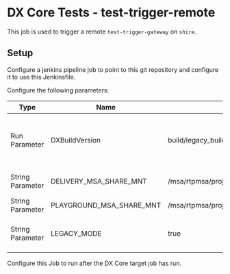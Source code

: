 # DX Core Tests - test-trigger-remote

This job is used to trigger a remote `test-trigger-gateway` on `shire`.

## Setup

Configure a jenkins pipeline job to point to this git repository and configure it to use this Jenkinsfile.

Configure the following parameters:

|Type|Name|Example|Description|
|--|--|--|--|
|Run Parameter|DXBuildVersion|build/legacy_build_develop|This is the dx-core build job that is being watched.|
|String Parameter|DELIVERY_MSA_SHARE_MNT|/msa/rtpmsa/projects/b/build.portal|Path to source MSA|
|String Parameter|PLAYGROUND_MSA_SHARE_MNT|/msa/rtpmsa/projects/b/playground.build.portal|Path to target MSA|
|String Parameter|LEGACY_MODE|true|Must a copy be performed or not|

Configure this Job to run after the DX Core target job has run.